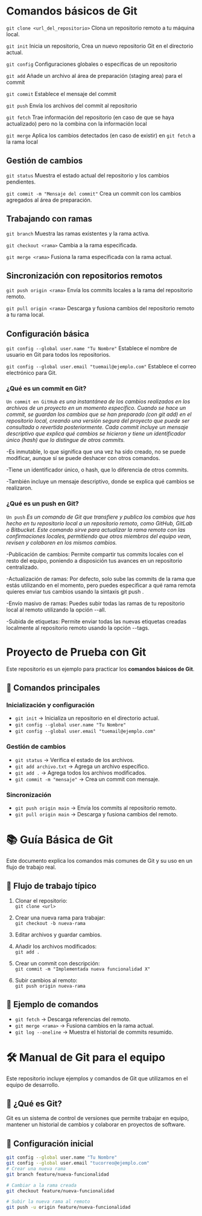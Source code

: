 # Comandos básicos de Git
`git clone <url_del_repositorio>`  Clona un repositorio remoto a tu máquina local.

`git init` Inicia un repositorio, Crea un nuevo repositorio Git en el directorio actual.

`git config` Configuraciones globales o especificas de un repositorio

`git add` Añade un archivo al área de preparación (staging area) para el commit 

`git commit` Establece el mensaje del commit

`git push` Envía los archivos del commit al repositorio

`git fetch` Trae información del repositorio (en caso de que se haya actualizado) pero no la combina con la información local

`git merge` Aplica los cambios detectados (en caso de existir) en `git fetch` a la rama local

## Gestión de cambios
`git status`  Muestra el estado actual del repositorio y los cambios pendientes.  

`git commit -m "Mensaje del commit"`  Crea un commit con los cambios agregados al área de preparación.

## Trabajando con ramas
`git branch`  Muestra las ramas existentes y la rama activa.

`git checkout <rama>`  Cambia a la rama especificada.  

`git merge <rama>`  Fusiona la rama especificada con la rama actual.

## Sincronización con repositorios remotos
`git push origin <rama>`  Envía los commits locales a la rama del repositorio remoto.  

`git pull origin <rama>`  Descarga y fusiona cambios del repositorio remoto a tu rama local.

## Configuración básica
`git config --global user.name "Tu Nombre"`  Establece el nombre de usuario en Git para todos los repositorios.

`git config --global user.email "tuemail@ejemplo.com"`  Establece el correo electrónico para Git.

### ¿Qué es un commit en Git?

`Un commit en GitHub` *es una instantánea de los cambios realizados en los archivos de un proyecto en un momento específico. Cuando se hace un commit, se guardan los cambios que se han preparado (con git add) en el repositorio local, creando una versión segura del proyecto que puede ser consultada o revertida posteriormente. Cada commit incluye un mensaje descriptivo que explica qué cambios se hicieron y tiene un identificador único (hash) que lo distingue de otros commits.*

-Es inmutable, lo que significa que una vez ha sido creado, no se puede modificar, aunque sí se puede deshacer con otros comandos.

-Tiene un identificador único, o hash, que lo diferencia de otros commits.

-También incluye un mensaje descriptivo, donde se explica qué cambios se realizaron.


### ¿Qué es un push en Git?

`Un push` *Es un comando de Git que transfiere y publica los cambios que has hecho en tu repositorio local a un repositorio remoto, como GitHub, GitLab o Bitbucket. Este comando sirve para actualizar la rama remota con las confirmaciones locales, permitiendo que otros miembros del equipo vean, revisen y colaboren en los mismos cambios.* 

-Publicación de cambios: Permite compartir tus commits locales con el resto del equipo, poniendo a disposición tus avances en un repositorio centralizado.

-Actualización de ramas: Por defecto, solo sube las commits de la rama que estás utilizando en el momento, pero puedes especificar a qué rama remota quieres enviar tus cambios usando la sintaxis git push <remoto> <branch>. 

-Envío masivo de ramas: Puedes subir todas las ramas de tu repositorio local al remoto utilizando la opción --all. 

-Subida de etiquetas: Permite enviar todas las nuevas etiquetas creadas localmente al repositorio remoto usando la opción --tags. 
# Proyecto de Prueba con Git

Este repositorio es un ejemplo para practicar los **comandos básicos de Git**.

## 🚀 Comandos principales

### Inicialización y configuración
- `git init` → Inicializa un repositorio en el directorio actual.
- `git config --global user.name "Tu Nombre"`
- `git config --global user.email "tuemail@ejemplo.com"`

### Gestión de cambios
- `git status` → Verifica el estado de los archivos.
- `git add archivo.txt` → Agrega un archivo específico.
- `git add .` → Agrega todos los archivos modificados.
- `git commit -m "mensaje"` → Crea un commit con mensaje.

### Sincronización
- `git push origin main` → Envía los commits al repositorio remoto.
- `git pull origin main` → Descarga y fusiona cambios del remoto.
# 📚 Guía Básica de Git

Este documento explica los comandos más comunes de Git y su uso en un flujo de trabajo real.


## 🔹 Flujo de trabajo típico
1. Clonar el repositorio:  
   `git clone <url>`

2. Crear una nueva rama para trabajar:  
   `git checkout -b nueva-rama`

3. Editar archivos y guardar cambios.

4. Añadir los archivos modificados:  
   `git add .`

5. Crear un commit con descripción:  
   `git commit -m "Implementada nueva funcionalidad X"`

6. Subir cambios al remoto:  
   `git push origin nueva-rama`

## 🔹 Ejemplo de comandos
- `git fetch` → Descarga referencias del remoto.
- `git merge <rama>` → Fusiona cambios en la rama actual.
- `git log --oneline` → Muestra el historial de commits resumido.
# 🛠️ Manual de Git para el equipo

Este repositorio incluye ejemplos y comandos de Git que utilizamos en el equipo de desarrollo.

## 📖 ¿Qué es Git?
Git es un sistema de control de versiones que permite trabajar en equipo, mantener un historial de cambios y colaborar en proyectos de software.

## 🔹 Configuración inicial
```bash
git config --global user.name "Tu Nombre"
git config --global user.email "tucorreo@ejemplo.com"
# Crear una nueva rama
git branch feature/nueva-funcionalidad

# Cambiar a la rama creada
git checkout feature/nueva-funcionalidad

# Subir la nueva rama al remoto
git push -u origin feature/nueva-funcionalidad










